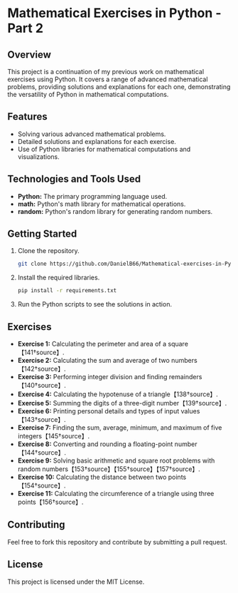 # Mathematical Exercises in Python - Part 2

## Overview
This project is a continuation of my previous work on mathematical exercises using Python. It covers a range of advanced mathematical problems, providing solutions and explanations for each one, demonstrating the versatility of Python in mathematical computations.

## Features
- Solving various advanced mathematical problems.
- Detailed solutions and explanations for each exercise.
- Use of Python libraries for mathematical computations and visualizations.

## Technologies and Tools Used
- **Python:** The primary programming language used.
- **math:** Python's math library for mathematical operations.
- **random:** Python's random library for generating random numbers.

## Getting Started
1. Clone the repository.
   ```sh
   git clone https://github.com/DanielB66/Mathematical-exercises-in-Python-2
   ```
2. Install the required libraries.
   ```sh
   pip install -r requirements.txt
   ```
3. Run the Python scripts to see the solutions in action.

## Exercises
- **Exercise 1:** Calculating the perimeter and area of a square【141†source】.
- **Exercise 2:** Calculating the sum and average of two numbers【142†source】.
- **Exercise 3:** Performing integer division and finding remainders【140†source】.
- **Exercise 4:** Calculating the hypotenuse of a triangle【138†source】.
- **Exercise 5:** Summing the digits of a three-digit number【139†source】.
- **Exercise 6:** Printing personal details and types of input values【143†source】.
- **Exercise 7:** Finding the sum, average, minimum, and maximum of five integers【145†source】.
- **Exercise 8:** Converting and rounding a floating-point number【144†source】.
- **Exercise 9:** Solving basic arithmetic and square root problems with random numbers【153†source】【155†source】【157†source】.
- **Exercise 10:** Calculating the distance between two points【154†source】.
- **Exercise 11:** Calculating the circumference of a triangle using three points【156†source】.

## Contributing
Feel free to fork this repository and contribute by submitting a pull request.

## License
This project is licensed under the MIT License.
